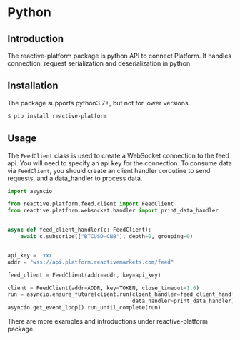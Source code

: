 # Python

## Introduction

The reactive-platform package is python API to connect Platform. It handles connection,
request serialization and deserialization in python.

## Installation

The package supports python3.7+, but not for lower versions.

```bash
$ pip install reactive-platform
```

## Usage

The `FeedClient` class is used to create a WebSocket connection to the feed api. You will need to
specify an api key for the connection. To consume data via `FeedClient`, you should create an
client handler coroutine to send requests, and a data_handler to process data.

```python
import asyncio

from reactive.platform.feed.client import FeedClient
from reactive.platform.websocket.handler import print_data_handler


async def feed_client_handler(c: FeedClient):
    await c.subscribe(["BTCUSD-CNB"], depth=0, grouping=0)


api_key = 'xxx'
addr = "wss://api.platform.reactivemarkets.com/feed"

feed_client = FeedClient(addr=addr, key=api_key)

client = FeedClient(addr=ADDR, key=TOKEN, close_timeout=1.0)
run = asyncio.ensure_future(client.run(client_handler=feed_client_handler,
                                       data_handler=print_data_handler))
asyncio.get_event_loop().run_until_complete(run)
```

There are more examples and introductions under reactive-platform package.
